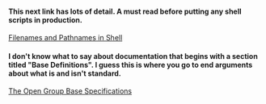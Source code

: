 #### This next link has lots of detail. A must read before putting any shell scripts in production.
[Filenames and Pathnames in Shell](https://dwheeler.com/essays/filenames-in-shell.html)

#### I don't know what to say about documentation that begins with a section titled "Base Definitions". I guess this is where you go to end arguments about what is and isn't standard.
[The Open Group Base Specifications](https://pubs.opengroup.org/onlinepubs/9699919799/basedefs/contents.html)
